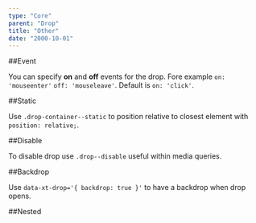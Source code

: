 ```yaml
---
type: "Core"
parent: "Drop"
title: "Other"
date: "2000-10-01"
---
```


##Event

You can specify **on** and **off** events for the drop. Fore example `on: 'mouseenter'` `off: 'mouseleave'`. Default is `on: 'click'`.

<demo>
  <demovanilla src="vanilla/core/drop/event">
  </demovanilla>
</demo>

##Static

Use `.drop-container--static` to position relative to closest element with `position: relative;`.

<demo>
  <demovanilla src="vanilla/core/drop/static">
  </demovanilla>
</demo>

##Disable

To disable drop use `.drop--disable` useful within media queries.

<demo>
  <demovanilla src="vanilla/core/drop/disable">
  </demovanilla>
</demo>

##Backdrop

Use `data-xt-drop='{ backdrop: true }'` to have a backdrop when drop opens.

<demo>
  <demovanilla src="vanilla/core/drop/backdrop">
  </demovanilla>
</demo>

##Nested

<demo>
  <demovanilla src="vanilla/core/drop/nested">
  </demovanilla>
</demo>
